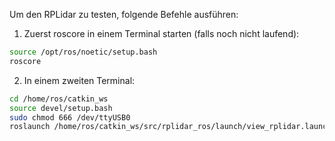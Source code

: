 Um den RPLidar zu testen, folgende Befehle ausführen:

1. Zuerst roscore in einem Terminal starten (falls noch nicht laufend):
```bash
source /opt/ros/noetic/setup.bash
roscore
```

2. In einem zweiten Terminal:
```bash
cd /home/ros/catkin_ws
source devel/setup.bash
sudo chmod 666 /dev/ttyUSB0
roslaunch /home/ros/catkin_ws/src/rplidar_ros/launch/view_rplidar.launch
```